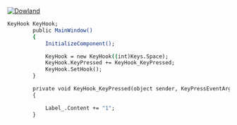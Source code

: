 [![Dowland](https://i.imgur.com/AnxsELS.png)](https://github.com/Under4groos/KeyboardHook/blob/master/KeyboardHook/bin/Release/KeyboardHook.dll?raw=true)

```csh
KeyHook KeyHook;
        public MainWindow()
        {
            InitializeComponent();

            KeyHook = new KeyHook((int)Keys.Space);
            KeyHook.KeyPressed += KeyHook_KeyPressed;
            KeyHook.SetHook();
        }

        private void KeyHook_KeyPressed(object sender, KeyPressEventArgs e)
        {

            Label_.Content += "1";
        }
```
